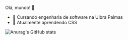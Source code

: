  Olá, mundo! 👋

- 🔭 Cursando engenharia de software na Ulbra Palmas
- 🌱 Atualmente aprendendo CSS 

![Anurag's GitHub stats](https://github-readme-stats.vercel.app/api?username=GuilhermeDomiciano&show_icons=true&theme=radical)


